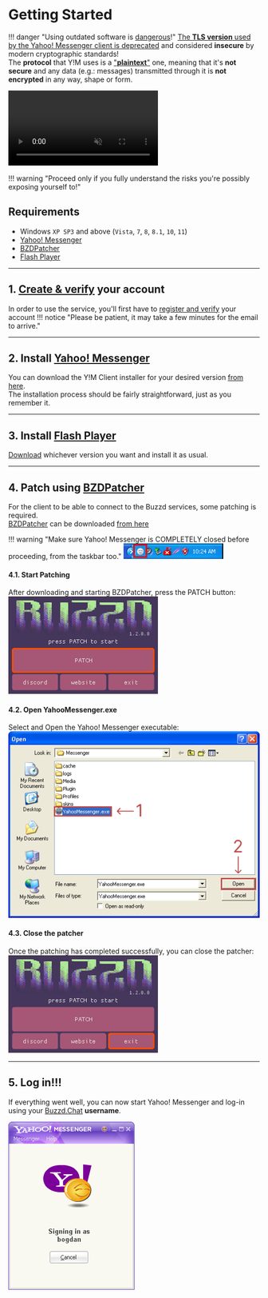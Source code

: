 # Getting Started

!!! danger "Using outdated software is [dangerous](https://youtu.be/DduAbLpZDHg?si=hMtWY4OpSFmAlcX6)!"
    [The **TLS version** used by the Yahoo! Messenger client is deprecated](https://www.ietf.org/rfc/rfc8996.html) and considered **insecure** by modern cryptographic standards!  
    The **protocol** that Y!M uses is a ["**plaintext**"](https://en.wikipedia.org/wiki/Plaintext) one, meaning that it's **not secure** and any data (e.g.: messages) transmitted through it is **not encrypted** in any way, shape or form.

<video autoplay loop muted playsinline>
<source src="./videos/installation.webm" type="video/webm">
</video>

!!! warning "Proceed only if you fully understand the risks you're possibly exposing yourself to!"

## Requirements

* Windows `XP SP3` and above (`Vista`, `7`, `8`, `8.1`, `10`, `11`)
* [Yahoo! Messenger](./downloads/yahoo-messenger.md)
* [BZDPatcher](./downloads/bzd-patcher.md)
* [Flash Player](./downloads/flash-player.md)

---
## 1. [Create & verify](https://buzzd.chat/register) your account
In order to use the service, you'll first have to [register and verify](https://buzzd.chat/register) your account
!!! notice "Please be patient, it may take a few minutes for the email to arrive."

---
## 2. Install [Yahoo! Messenger](./downloads/yahoo-messenger.md)
You can download the Y!M Client installer for your desired version [from here](./downloads/yahoo-messenger.md).  
The installation process should be fairly straightforward, just as you remember it.

---
## 3. Install [Flash Player](./downloads/flash-player.md)
[Download](./downloads/flash-player.md) whichever version you want and install it as usual.

---
## 4. Patch using [BZDPatcher](./downloads/bzd-patcher.md)
For the client to be able to connect to the Buzzd services, some patching is required.  
[BZDPatcher](./downloads/bzd-patcher.md) can be downloaded [from here](./downloads/bzd-patcher.md)

!!! warning "Make sure Yahoo! Messenger is COMPLETELY closed before proceeding, from the taskbar too."
    ![yahoo messenger taskbar](./images/getting-started/ym-taskbar.png)

#### 4.1. Start Patching
After downloading and starting BZDPatcher, press the PATCH button:
![Press PATCH](./images/getting-started/bzdpatcher-patch-highlighted.png)

#### 4.2. Open YahooMessenger.exe
Select and Open the Yahoo! Messenger executable:
![Select and open Yahoo messenger executable](./images/getting-started/select-yahoomessenger-exe.png)

#### 4.3. Close the patcher
Once the patching has completed successfully, you can close the patcher:
![Close patcher](./images/getting-started/bzdpatcher-exit-highlighted.png)

---
## 5. Log in!!!
If everything went well, you can now start Yahoo! Messenger and log-in using your [Buzzd.Chat](https://buzzd.chat) **username**.

![Logging in](./images/getting-started/logging-in.png)
